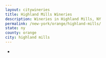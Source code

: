 ```yaml
---
layout: citywineries
title: Highland Mills Wineries
description: Wineries in Highland Mills, NY
permalink: /new-york/orange/highland-mills/
state: ny
county: orange
city: highland mills
---
```

-
